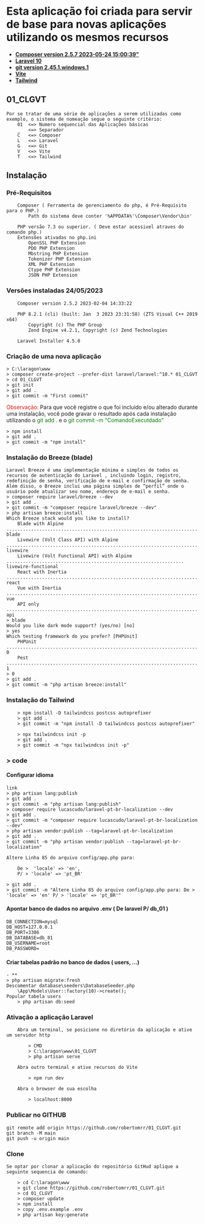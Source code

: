 # Esta aplicação foi criada para servir de base para novas aplicações utilizando os mesmos recursos

- **[Composer version 2.5.7 2023-05-24 15:00:39"](https://getcomposer.org)**
- **[Laravel 10](https://laravel.com)**
- **[git version 2.45.1.windows.1](https://github.com//)**
- **[Vite](https://vitejs.dev//)**
- **[Tailwind](https://tailwindcss.com/docs/installation/)**

## 01_CLGVT

    Por se tratar de uma série de aplicações a serem utilizadas como exemplo, o sistema de nomeação segue o seguinte critério:
        01  <=> Numero sequencial das Aplicações básicas
        _   <=> Separador
        C   <=> Composer
        L   <=> Laravel
        G   <=> Git
        V   <=> Vite
        T   <=> Tailwind

## Instalação

### Pré-Requisitos

        Composer ( Ferramenta de gerenciamento do php, é Pré-Requisito para o PHP.)
            Path do sistema deve conter '%APPDATA%'\Composer\Vendor\bin'

        PHP versão 7.3 ou superior. ( Deve estar acessivel atraves do comando php.)
        Extensões ativadas no php.ini
            OpenSSL PHP Extension
            PDO PHP Extension
            Mbstring PHP Extension
            Tokenizer PHP Extension
            XML PHP Extension
            Ctype PHP Extension
            JSON PHP Extension

### Versões instaladas 24/05/2023

        Composer version 2.5.2 2023-02-04 14:33:22

        PHP 8.2.1 (cli) (built: Jan  3 2023 23:31:58) (ZTS Visual C++ 2019 x64)
            Copyright (c) The PHP Group
            Zend Engine v4.2.1, Copyright (c) Zend Technologies

        Laravel Installer 4.5.0

### Criação de uma nova aplicação

    > C:\laragon\www
    > composer create-project --prefer-dist laravel/laravel:^10.* 01_CLGVT
    > cd 01_CLGVT
    > git init
    > git add .
    > git commit -m "First commit"
<span style="color:red;font-weight:400">Observação:</span>
    Para que você registre o que foi incluido e/ou alterado durante uma instalação, você pode gravar o resultado após 
    cada instalação utilizando o <span style="color:green;font-weight:400">git add .</span> e o <span style="color:green;font-weight:400">git commit -m "ComandoExecutdado"</span> 

    > npm install
    > git add .
    > git commit -m "npm install" 

### Instalação do Breeze (blade)

    Laravel Breeze é uma implementação mínima e simples de todos os recursos de autenticação do Laravel , incluindo login, registro, redefinição de senha, verificação de e-mail e confirmação de senha. 
    Além disso, o Breeze inclui uma página simples de “perfil” onde o usuário pode atualizar seu nome, endereço de e-mail e senha.
    > composer require laravel/breeze --dev
    > git add .
    > git commit -m "composer require laravel/breeze --dev" 
    > php artisan breeze:install
    Which Breeze stack would you like to install?
        Blade with Alpine ........................................................................................................ blade
        Livewire (Volt Class API) with Alpine ................................................................................. livewire
        Livewire (Volt Functional API) with Alpine ................................................................. livewire-functional
        React with Inertia ....................................................................................................... react
        Vue with Inertia ........................................................................................................... vue
        API only ................................................................................................................... api
    > blade
    Would you like dark mode support? (yes/no) [no]
    > yes
    Which testing framework do you prefer? [PHPUnit]
        PHPUnit ...................................................................................................................... 0
        Pest ......................................................................................................................... 1    
    > 0
    > git add .
    > git commit -m "php artisan breeze:install" 

### Instalação do Tailwind

        > npm install -D tailwindcss postcss autoprefixer
        > git add .
        > git commit -m "npm install -D tailwindcss postcss autoprefixer" 

        > npx tailwindcss init -p
        > git add .
        > git commit -m "npx tailwindcss init -p" 

### > code

#### Configurar idioma

    link
    > php artisan lang:publish
    > git add .
    > git commit -m "php artisan lang:publish" 
    > composer require lucascudo/laravel-pt-br-localization --dev
    > git add .
    > git commit -m "composer require lucascudo/laravel-pt-br-localization --dev" 
    > php artisan vendor:publish --tag=laravel-pt-br-localization
    > git add .
    > git commit -m "php artisan vendor:publish --tag=laravel-pt-br-localization" 
    
    Altere Linha 85 do arquivo config/app.php para:
    
        De >  'locale' => 'en',
        P/ > 'locale' => 'pt_BR'

    > git add .
    > git commit -m "Altere Linha 85 do arquivo config/app.php para: De >  'locale' => 'en' P/ > 'locale' => 'pt_BR'" 

#### Apontar banco de dados no arquivo .env ( De laravel P/ db_01 )

    DB_CONNECTION=mysql
    DB_HOST=127.0.0.1
    DB_PORT=3306
    DB_DATABASE=db_01
    DB_USERNAME=root
    DB_PASSWORD=

#### Criar tabelas padrão no banco de dados ( users, ...)

    - **    
    > php artisan migrate:fresh
    Descomentar database\seeders\DatabaseSeeder.php
        \App\Models\User::factory(10)->create();
    Popular tabela users
        > php artisan db:seed

### Ativação a aplicação Laravel

        Abra um terminal, se posicione no diretório da aplicação e ative um servidor http

            > CMD 
            > C:\laragon\www\01_CLGVT
            > php artisan serve

        Abra outro terminal e ative recursos do Vite

            > npm run dev

        Abra o browser de sua escolha
        
            > localhost:8000

### Publicar no GITHUB

    git remote add origin https://github.com/robertomrr/01_CLGVT.git
    git branch -M main
    git push -u origin main

### Clone

    Se optar por clonar a aplicação do repositório GitHud aplique a seguinte sequencia de comando:

        > cd C:\laragon\www
        > git clone https://github.com/robertomrr/01_CLGVT.git
        > cd 01_CLGVT
        > composer update
        > npm install
        > copy .env.example .env
        > php artisan key:generate
